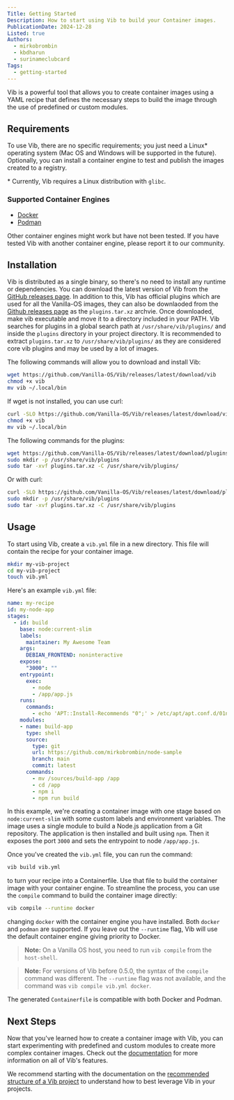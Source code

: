 ```yaml
---
Title: Getting Started
Description: How to start using Vib to build your Container images.
PublicationDate: 2024-12-28
Listed: true
Authors:
  - mirkobrombin
  - kbdharun
  - surinameclubcard
Tags:
  - getting-started
---
```


Vib is a powerful tool that allows you to create container images using a YAML recipe that defines the necessary steps to build the image through the use of predefined or custom modules.

## Requirements

To use Vib, there are no specific requirements; you just need a Linux\* operating system (Mac OS and Windows will be supported in the future). Optionally, you can install a container engine to test and publish the images created to a registry.

\* Currently, Vib requires a Linux distribution with `glibc`.

### Supported Container Engines

- [Docker](https://www.docker.com/)
- [Podman](https://podman.io/)

Other container engines might work but have not been tested. If you have tested Vib with another container engine, please report it to our community.

## Installation

Vib is distributed as a single binary, so there's no need to install any runtime or dependencies. You can download the latest version of Vib from the [GitHub releases page](https://github.com/Vanilla-OS/Vib). In addition to this, Vib has official plugins which are used for all the Vanilla-OS images, they can also be downlaoded from the [Github releases page](https://github.com/Vanilla-OS/Vib) as the `plugins.tar.xz` archvie. Once downloaded, make vib executable and move it to a directory included in your PATH. Vib searches for plugins in a global search path at `/usr/share/vib/plugins/` and inside the `plugins` directory in your project directory. It is recommended to extract `plugins.tar.xz` to `/usr/share/vib/plugins/` as they are considered core vib plugins and may be used by a lot of images.

The following commands will allow you to download and install Vib:

```bash
wget https://github.com/Vanilla-OS/Vib/releases/latest/download/vib
chmod +x vib
mv vib ~/.local/bin
```

If wget is not installed, you can use curl:

```bash
curl -SLO https://github.com/Vanilla-OS/Vib/releases/latest/download/vib
chmod +x vib
mv vib ~/.local/bin
```

The following commands for the plugins:

```bash
wget https://github.com/Vanilla-OS/Vib/releases/latest/download/plugins.tar.xz
sudo mkdir -p /usr/share/vib/plugins
sudo tar -xvf plugins.tar.xz -C /usr/share/vib/plugins/
```

Or with curl:

```bash
curl -SLO https://github.com/Vanilla-OS/Vib/releases/latest/download/plugins.tar.xz
sudo mkdir -p /usr/share/vib/plugins
sudo tar -xvf plugins.tar.xz -C /usr/share/vib/plugins
```

## Usage

To start using Vib, create a `vib.yml` file in a new directory. This file will contain the recipe for your container image.

```bash
mkdir my-vib-project
cd my-vib-project
touch vib.yml
```

Here's an example `vib.yml` file:

```yml
name: my-recipe
id: my-node-app
stages:
  - id: build
    base: node:current-slim
    labels:
      maintainer: My Awesome Team
    args:
      DEBIAN_FRONTEND: noninteractive
    expose: 
      "3000": ""
    entrypoint:
      exec:
        - node
        - /app/app.js
    runs:
      commands:
        - echo 'APT::Install-Recommends "0";' > /etc/apt/apt.conf.d/01norecommends
    modules:
    - name: build-app
      type: shell
      source:
        type: git
        url: https://github.com/mirkobrombin/node-sample
        branch: main
        commit: latest
      commands:
        - mv /sources/build-app /app
        - cd /app
        - npm i
        - npm run build
```

In this example, we're creating a container image with one stage based on `node:current-slim` with some custom labels and environment variables. The image uses a single module to build a Node.js application from a Git repository. The application is then installed and built using `npm`. Then it exposes the port `3000` and sets the entrypoint to node `/app/app.js`. 

Once you've created the `vib.yml` file, you can run the command:

```bash
vib build vib.yml
```

to turn your recipe into a Containerfile. Use that file to build the container image with your container engine. To streamline the process, you can use the `compile` command to build the container image directly:

```bash
vib compile --runtime docker
```

changing `docker` with the container engine you have installed. Both `docker` and `podman` are supported. If you leave out the `--runtime` flag, Vib will use the default container engine giving priority to Docker.

> **Note:**
> On a Vanilla OS host, you need to run `vib compile` from the `host-shell`.

> **Note:**
> For versions of Vib before 0.5.0, the syntax of the `compile` command was different. The `--runtime` flag was not available, and the command was `vib compile vib.yml docker`.

The generated `Containerfile` is compatible with both Docker and Podman.

## Next Steps

Now that you've learned how to create a container image with Vib, you can start experimenting with predefined and custom modules to create more complex container images. Check out the [documentation](/collections/vib) for more information on all of Vib's features.

We recommend starting with the documentation on the [recommended structure of a Vib project](/vib/en/project-structure) to understand how to best leverage Vib in your projects.
